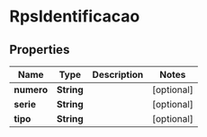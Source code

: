 

# RpsIdentificacao


## Properties

| Name | Type | Description | Notes |
|------------ | ------------- | ------------- | -------------|
|**numero** | **String** |  |  [optional] |
|**serie** | **String** |  |  [optional] |
|**tipo** | **String** |  |  [optional] |



